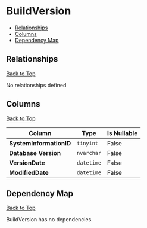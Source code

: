 # BuildVersion

* [Relationships](#relationships)
* [Columns](#columns)
* [Dependency Map](#dependency-map)

## Relationships
[Back to Top](#buildversion)

No relationships defined

## Columns
[Back to Top](#buildversion)

Column | Type | Is Nullable
-------|------|------------
**SystemInformationID** | `tinyint` | False
**Database Version** | `nvarchar` | False
**VersionDate** | `datetime` | False
**ModifiedDate** | `datetime` | False

## Dependency Map
[Back to Top](#buildversion)

BuildVersion has no dependencies.
